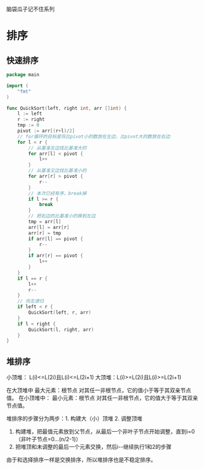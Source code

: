 脑袋瓜子记不住系列

# 排序
## 快速排序
```go
package main

import (
	"fmt"
)

func QuickSort(left, right int, arr []int) {
	l := left
	r := right
	tmp := 0
	pivot := arr[(r+l)/2]
	// for循环的目标是将比pivot小的数放在左边，比pivot大的数放在右边
	for l < r {
		// 从基准左边找比基准大的
		for arr[l] < pivot {
			l++
		}
		// 从基准又边找比基准小的
		for arr[r] > pivot {
			r--
		}
		// 本次已经有序，break掉
		if l >= r {
			break
		}
		// 把右边的比基准小的换到左边
		tmp = arr[l]
		arr[l] = arr[r]
		arr[r] = tmp
		if arr[l] == pivot {
			r--
		}
		if arr[r] == pivot {
			l++
		}
	}
	if l == r {
		l++
		r--
	}
	// 向左递归
	if left < r {
		QuickSort(left, r, arr)
	}
	if l < right {
		QuickSort(l, right, arr)
	}
}

```

## 堆排序

小顶堆： L(i)<=L(2i)且L(i)<=L(2i+1)
大顶堆：L(i)>=L(2i)且L(i)>=L(2i+1)

在大顶堆中
	最大元素：根节点
	对其任一非根节点，它的值小于等于其双亲节点值。
在小顶堆中：
	最小元素：根节点
	对其任一非根节点，它的值大于等于其双亲节点值。

堆排序的步骤分为两步：1. 构建大（小）顶堆 2. 调整顶堆
1. 构建堆，把最值元素放到父节点，从最后一个非叶子节点开始调整，直到i=0（非叶子节点=0...(n/2-1)）
2. 把堆顶和未调整的最后一个元素交换，然后i--继续执行1和2的步骤

由于和选择排序一样是交换排序，所以堆排序也是不稳定排序。
